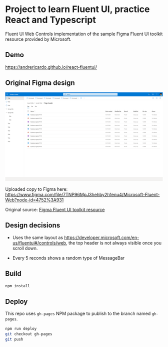 # Project to learn Fluent UI, practice React and Typescript

Fluent UI Web Controls implementation of the sample Figma Fluent UI toolkit resource provided by Microsoft.

## Demo

https://andrericardo.github.io/react-fluentui/

## Original Figma design

![Figma screenshot 4](images/figma-example-4.png)

Uploaded copy to Figma here:
https://www.figma.com/file/7TNP96MpJ3hehby2h1enu4/Microsoft-Fluent-Web?node-id=4752%3A931

Original source:
[Figma Fluent UI toolkit resource](https://developer.microsoft.com/en-us/fluentui#/resources)

## Design decisions

- Uses the same layout as https://developer.microsoft.com/en-us/fluentui#/controls/web,
  the top header is not always visible once you scroll down.

- Every 5 reconds shows a random type of MessageBar

## Build

```sh
npm install


```

## Deploy

This repo uses `gh-pages` NPM package to publish to the branch named `gh-pages`.

```sh
npm run deploy
git checkout gh-pages
git push
```